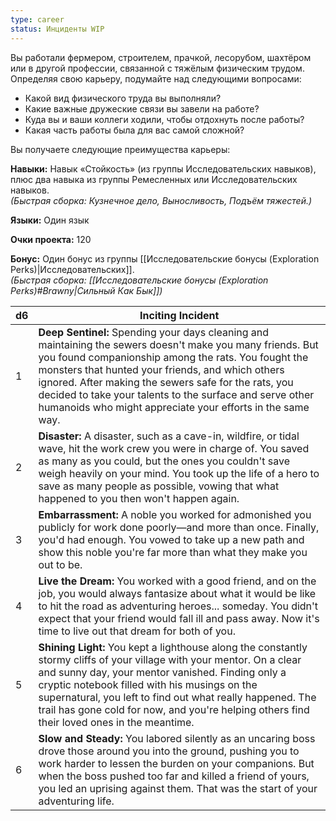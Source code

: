 ```yaml
---
type: career
status: Инциденты WIP
---
```

Вы работали фермером, строителем, прачкой, лесорубом, шахтёром или в другой профессии, связанной с тяжёлым физическим трудом. Определяя свою карьеру, подумайте над следующими вопросами:
- Какой вид физического труда вы выполняли?
- Какие важные дружеские связи вы завели на работе?
- Куда вы и ваши коллеги ходили, чтобы отдохнуть после работы?
- Какая часть работы была для вас самой сложной?

Вы получаете следующие преимущества карьеры:

**Навыки:** Навык «Стойкость» (из группы Исследовательских навыков), плюс два навыка из группы Ремесленных или Исследовательских навыков.  
_(Быстрая сборка: Кузнечное дело, Выносливость, Подъём тяжестей.)_

**Языки:** Один язык

**Очки проекта:** 120

**Бонус:** Один бонус из группы [[Исследовательские бонусы (Exploration Perks)|Исследовательских]].  
_(Быстрая сборка: [[Исследовательские бонусы (Exploration Perks)#Brawny|Сильный Как Бык]])_

| d6  | Inciting Incident                                                                                                                                                                                                                                                                                                                                                                                        |
| --- | -------------------------------------------------------------------------------------------------------------------------------------------------------------------------------------------------------------------------------------------------------------------------------------------------------------------------------------------------------------------------------------------------------- |
| 1   | **Deep Sentinel:** Spending your days cleaning and maintaining the sewers doesn't make you many friends. But you found companionship among the rats. You fought the monsters that hunted your friends, and which others ignored. After making the sewers safe for the rats, you decided to take your talents to the surface and serve other humanoids who might appreciate your efforts in the same way. |
| 2   | **Disaster:** A disaster, such as a cave-in, wildfire, or tidal wave, hit the work crew you were in charge of. You saved as many as you could, but the ones you couldn't save weigh heavily on your mind. You took up the life of a hero to save as many people as possible, vowing that what happened to you then won't happen again.                                                                   |
| 3   | **Embarrassment:** A noble you worked for admonished you publicly for work done poorly—and more than once. Finally, you'd had enough. You vowed to take up a new path and show this noble you're far more than what they make you out to be.                                                                                                                                                             |
| 4   | **Live the Dream:** You worked with a good friend, and on the job, you would always fantasize about what it would be like to hit the road as adventuring heroes... someday. You didn't expect that your friend would fall ill and pass away. Now it's time to live out that dream for both of you.                                                                                                       |
| 5   | **Shining Light:** You kept a lighthouse along the constantly stormy cliffs of your village with your mentor. On a clear and sunny day, your mentor vanished. Finding only a cryptic notebook filled with his musings on the supernatural, you left to find out what really happened. The trail has gone cold for now, and you're helping others find their loved ones in the meantime.                  |
| 6   | **Slow and Steady:** You labored silently as an uncaring boss drove those around you into the ground, pushing you to work harder to lessen the burden on your companions. But when the boss pushed too far and killed a friend of yours, you led an uprising against them. That was the start of your adventuring life.                                                                                  |
